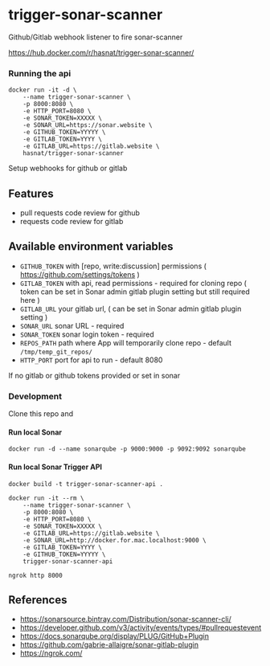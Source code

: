 # trigger-sonar-scanner
Github/Gitlab webhook listener to fire sonar-scanner

https://hub.docker.com/r/hasnat/trigger-sonar-scanner/

### Running the api
```
docker run -it -d \
    --name trigger-sonar-scanner \
    -p 8000:8080 \
    -e HTTP_PORT=8080 \
    -e SONAR_TOKEN=XXXXX \
    -e SONAR_URL=https://sonar.website \
    -e GITHUB_TOKEN=YYYYY \
    -e GITLAB_TOKEN=YYYY \
    -e GITLAB_URL=https://gitlab.website \
    hasnat/trigger-sonar-scanner

```

Setup webhooks for github or gitlab

Features
--------
- pull requests code review for github
- requests code review for gitlab


Available environment variables
-------------------------------
- `GITHUB_TOKEN`    with [repo, write:discussion] permissions ( https://github.com/settings/tokens )
- `GITLAB_TOKEN`    with api, read permissions - required for cloning repo ( token can be set in Sonar admin gitlab plugin setting but still required here )
- `GITLAB_URL`      your gitlab url, ( can be set in Sonar admin gitlab plugin setting )
- `SONAR_URL`       sonar URL - required
- `SONAR_TOKEN`     sonar login token - required
- `REPOS_PATH`      path where App will temporarily clone repo - default `/tmp/temp_git_repos/`
- `HTTP_PORT`       port for api to run - default 8080

If no gitlab or github tokens provided or set in sonar

### Development

Clone this repo and
#### Run local Sonar
```
docker run -d --name sonarqube -p 9000:9000 -p 9092:9092 sonarqube
```

#### Run local Sonar Trigger API
```
docker build -t trigger-sonar-scanner-api .

docker run -it --rm \
    --name trigger-sonar-scanner \
    -p 8000:8080 \
    -e HTTP_PORT=8080 \
    -e SONAR_TOKEN=XXXXX \
    -e GITLAB_URL=https://gitlab.website \
    -e SONAR_URL=http://docker.for.mac.localhost:9000 \
    -e GITLAB_TOKEN=YYYY \
    -e GITHUB_TOKEN=YYYYY \
    trigger-sonar-scanner-api

ngrok http 8000
```

## References
- https://sonarsource.bintray.com/Distribution/sonar-scanner-cli/
- https://developer.github.com/v3/activity/events/types/#pullrequestevent
- https://docs.sonarqube.org/display/PLUG/GitHub+Plugin
- https://github.com/gabrie-allaigre/sonar-gitlab-plugin
- https://ngrok.com/
